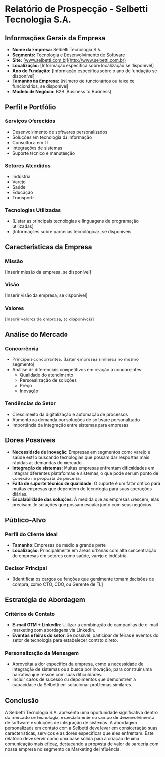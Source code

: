 # Relatório de Prospecção - Selbetti Tecnologia S.A.

## Informações Gerais da Empresa

- **Nome da Empresa:** Selbetti Tecnologia S.A.
- **Segmento:** Tecnologia e Desenvolvimento de Software
- **Site:** [www.selbetti.com.br](http://www.selbetti.com.br)
- **Localização:** [Informação específica sobre localização se disponível]
- **Ano de Fundação:** [Informação específica sobre o ano de fundação se disponível]
- **Tamanho da Empresa:** [Número de funcionários ou faixa de funcionários, se disponível]
- **Modelo de Negócio:** B2B (Business to Business)

## Perfil e Portfólio

### Serviços Oferecidos
- Desenvolvimento de softwares personalizados
- Soluções em tecnologia da informação
- Consultoria em TI
- Integrações de sistemas
- Suporte técnico e manutenção

### Setores Atendidos
- Indústria
- Varejo
- Saúde
- Educação
- Transporte

### Tecnologias Utilizadas
- [Listar as principais tecnologias e linguagens de programação utilizadas]
- [Informações sobre parcerias tecnológicas, se disponíveis]

## Características da Empresa

### Missão
[Inserir missão da empresa, se disponível]

### Visão
[Inserir visão da empresa, se disponível]

### Valores
[Inserir valores da empresa, se disponíveis]

## Análise do Mercado

### Concorrência
- Principais concorrentes: [Listar empresas similares no mesmo segmento]
- Análise de diferenciais competitivos em relação a concorrentes:
  - Qualidade do atendimento
  - Personalização de soluções
  - Preço
  - Inovação

### Tendências do Setor
- Crescimento da digitalização e automação de processos
- Aumento na demanda por soluções de software personalizado
- Importância da integração entre sistemas para empresas

## Dores Possíveis

- **Necessidade de inovação**: Empresas em segmentos como varejo e saúde estão buscando tecnologias que possam dar respostas mais rápidas às demandas do mercado.
- **Integração de sistemas**: Muitas empresas enfrentam dificuldades em integrar diferentes plataformas e sistemas, o que pode ser um ponto de conexão na proposta de parceria.
- **Falta de suporte técnico de qualidade**: O suporte é um fator crítico para muitas empresas que dependem de tecnologia para suas operações diárias.
- **Escalabilidade das soluções**: À medida que as empresas crescem, elas precisam de soluções que possam escalar junto com seus negócios.

## Público-Alvo

### Perfil do Cliente Ideal
- **Tamanho**: Empresas de médio a grande porte
- **Localização**: Principalmente em áreas urbanas com alta concentração de empresas em setores como saúde, varejo e indústria.

### Decisor Principal
- [Identificar os cargos ou funções que geralmente tomam decisões de compra, como CTO, CDO, ou Gerente de TI.]

## Estratégia de Abordagem

### Critérios de Contato
- **E-mail GTM + LinkedIn**: Utilizar a combinação de campanhas de e-mail marketing com abordagens via LinkedIn.
- **Eventos e feiras do setor**: Se possível, participar de feiras e eventos do setor de tecnologia para estabelecer contato direto.

### Personalização da Mensagem
- Aproveitar a dor específica da empresa, como a necessidade de integração de sistemas ou a busca por inovação, para construir uma narrativa que ressoe com suas dificuldades.
- Incluir casos de sucesso ou depoimentos que demonstrem a capacidade da Selbetti em solucionar problemas similares.

## Conclusão

A Selbetti Tecnologia S.A. apresenta uma oportunidade significativa dentro do mercado de tecnologia, especialmente no campo de desenvolvimento de software e soluções de integração de sistemas. A abordagem personalizada em contato com a Selbetti deve levar em consideração suas características, serviços e as dores específicas que eles enfrentam. Este relatório deve servir como uma base sólida para a criação de uma comunicação mais eficaz, destacando a proposta de valor da parceria com nossa empresa no segmento de Marketing de Influência.